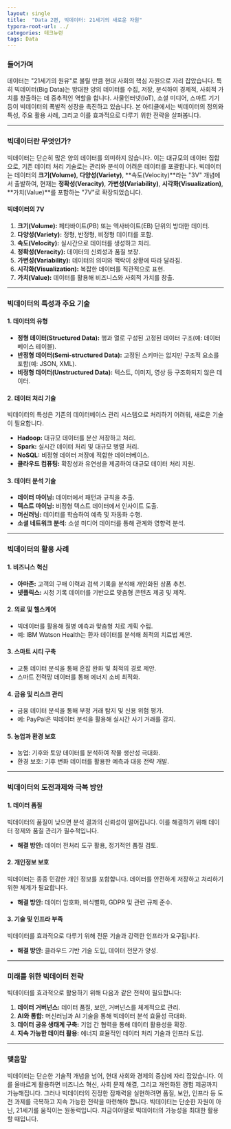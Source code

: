 ```yaml
---
layout: single
title:  "Data 2편, 빅데이터: 21세기의 새로운 자원"
typora-root-url: ../
categories: 테크뉴런
tags: Data
---
```




### **들어가며**

데이터는 "21세기의 원유"로 불릴 만큼 현대 사회의 핵심 자원으로 자리 잡았습니다. 특히 빅데이터(Big Data)는 방대한 양의 데이터를 수집, 저장, 분석하여 경제적, 사회적 가치를 창출하는 데 중추적인 역할을 합니다. 사물인터넷(IoT), 소셜 미디어, 스마트 기기 등이 빅데이터의 폭발적 성장을 촉진하고 있습니다. 본 아티클에서는 빅데이터의 정의와 특성, 주요 활용 사례, 그리고 이를 효과적으로 다루기 위한 전략을 살펴봅니다.

------

### **빅데이터란 무엇인가?**

빅데이터는 단순히 많은 양의 데이터를 의미하지 않습니다. 이는 대규모의 데이터 집합으로, 기존 데이터 처리 기술로는 관리와 분석이 어려운 데이터를 포괄합니다. 빅데이터는 데이터의 **크기(Volume)**, **다양성(Variety)**, **속도(Velocity)**라는 "3V" 개념에서 출발하여, 현재는 **정확성(Veracity)**, **가변성(Variability)**, **시각화(Visualization)**, **가치(Value)**를 포함하는 "7V"로 확장되었습니다.

#### **빅데이터의 7V**

1. **크기(Volume):** 페타바이트(PB) 또는 엑사바이트(EB) 단위의 방대한 데이터.
2. **다양성(Variety):** 정형, 반정형, 비정형 데이터를 포함.
3. **속도(Velocity):** 실시간으로 데이터를 생성하고 처리.
4. **정확성(Veracity):** 데이터의 신뢰성과 품질 보장.
5. **가변성(Variability):** 데이터의 의미와 맥락이 상황에 따라 달라짐.
6. **시각화(Visualization):** 복잡한 데이터를 직관적으로 표현.
7. **가치(Value):** 데이터를 활용해 비즈니스와 사회적 가치를 창출.

------

### **빅데이터의 특성과 주요 기술**

#### **1. 데이터의 유형**

- **정형 데이터(Structured Data):** 행과 열로 구성된 고정된 데이터 구조(예: 데이터베이스 테이블).
- **반정형 데이터(Semi-structured Data):** 고정된 스키마는 없지만 구조적 요소를 포함(예: JSON, XML).
- **비정형 데이터(Unstructured Data):** 텍스트, 이미지, 영상 등 구조화되지 않은 데이터.

#### **2. 데이터 처리 기술**

빅데이터의 특성은 기존의 데이터베이스 관리 시스템으로 처리하기 어려워, 새로운 기술이 필요합니다.

- **Hadoop:** 대규모 데이터를 분산 저장하고 처리.
- **Spark:** 실시간 데이터 처리 및 대규모 병렬 처리.
- **NoSQL:** 비정형 데이터 저장에 적합한 데이터베이스.
- **클라우드 컴퓨팅:** 확장성과 유연성을 제공하여 대규모 데이터 처리 지원.

#### **3. 데이터 분석 기술**

- **데이터 마이닝:** 데이터에서 패턴과 규칙을 추출.
- **텍스트 마이닝:** 비정형 텍스트 데이터에서 인사이트 도출.
- **머신러닝:** 데이터를 학습하여 예측 및 자동화 수행.
- **소셜 네트워크 분석:** 소셜 미디어 데이터를 통해 관계와 영향력 분석.

------

### **빅데이터의 활용 사례**

#### **1. 비즈니스 혁신**

- **아마존:** 고객의 구매 이력과 검색 기록을 분석해 개인화된 상품 추천.
- **넷플릭스:** 시청 기록 데이터를 기반으로 맞춤형 콘텐츠 제공 및 제작.

#### **2. 의료 및 헬스케어**

- 빅데이터를 활용해 질병 예측과 맞춤형 치료 계획 수립.
- 예: IBM Watson Health는 환자 데이터를 분석해 최적의 치료법 제안.

#### **3. 스마트 시티 구축**

- 교통 데이터 분석을 통해 혼잡 완화 및 최적의 경로 제안.
- 스마트 전력망 데이터를 통해 에너지 소비 최적화.

#### **4. 금융 및 리스크 관리**

- 금융 데이터 분석을 통해 부정 거래 탐지 및 신용 위험 평가.
- 예: PayPal은 빅데이터 분석을 활용해 실시간 사기 거래를 감지.

#### **5. 농업과 환경 보호**

- 농업: 기후와 토양 데이터를 분석하여 작물 생산성 극대화.
- 환경 보호: 기후 변화 데이터를 활용한 예측과 대응 전략 개발.

------

### **빅데이터의 도전과제와 극복 방안**

#### **1. 데이터 품질**

빅데이터의 품질이 낮으면 분석 결과의 신뢰성이 떨어집니다. 이를 해결하기 위해 데이터 정제와 품질 관리가 필수적입니다.

- **해결 방안:** 데이터 전처리 도구 활용, 정기적인 품질 검토.

#### **2. 개인정보 보호**

빅데이터는 종종 민감한 개인 정보를 포함합니다. 데이터를 안전하게 저장하고 처리하기 위한 체계가 필요합니다.

- **해결 방안:** 데이터 암호화, 비식별화, GDPR 및 관련 규제 준수.

#### **3. 기술 및 인프라 부족**

빅데이터를 효과적으로 다루기 위해 전문 기술과 강력한 인프라가 요구됩니다.

- **해결 방안:** 클라우드 기반 기술 도입, 데이터 전문가 양성.

------

### **미래를 위한 빅데이터 전략**

빅데이터를 효과적으로 활용하기 위해 다음과 같은 전략이 필요합니다:

1. **데이터 거버넌스:** 데이터 품질, 보안, 거버넌스를 체계적으로 관리.
2. **AI와 통합:** 머신러닝과 AI 기술을 통해 빅데이터 분석 효율성 극대화.
3. **데이터 공유 생태계 구축:** 기업 간 협력을 통해 데이터 활용성을 확장.
4. **지속 가능한 데이터 활용:** 에너지 효율적인 데이터 처리 기술과 인프라 도입.

------

### **맺음말**

빅데이터는 단순한 기술적 개념을 넘어, 현대 사회와 경제의 중심에 자리 잡았습니다. 이를 올바르게 활용하면 비즈니스 혁신, 사회 문제 해결, 그리고 개인화된 경험 제공까지 가능해집니다. 그러나 빅데이터의 진정한 잠재력을 실현하려면 품질, 보안, 인프라 등 도전 과제를 극복하고 지속 가능한 전략을 마련해야 합니다. 빅데이터는 단순한 자원이 아닌, 21세기를 움직이는 원동력입니다. 지금이야말로 빅데이터의 가능성을 최대한 활용할 때입니다.

